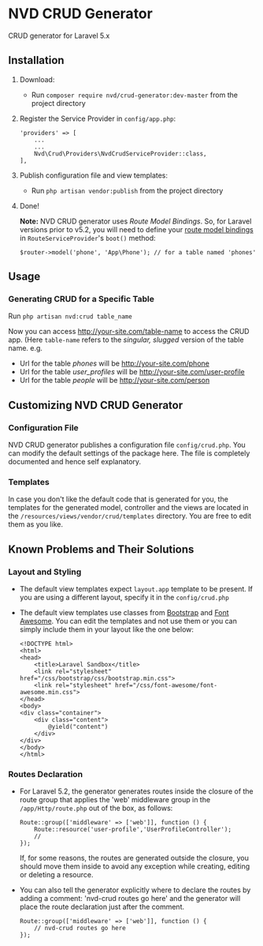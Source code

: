 # NVD CRUD Generator

CRUD generator for Laravel 5.x

## Installation

1. Download:
    - Run `composer require nvd/crud-generator:dev-master` from the project directory
2. Register the Service Provider in `config/app.php`:
    
    ```
    'providers' => [
        ...
        ...
        Nvd\Crud\Providers\NvdCrudServiceProvider::class,
    ],
    ```
    
3. Publish configuration file and view templates:
    - Run `php artisan vendor:publish` from the project directory
4. Done!
    
    **Note:** NVD CRUD generator uses *Route Model Bindings*. So, for Laravel versions prior to v5.2, you will need to define your [route model bindings](https://laravel.com/docs/5.1/routing#route-model-binding) in `RouteServiceProvider`'s `boot()` method:
    
    ```
    $router->model('phone', 'App\Phone'); // for a table named 'phones'
    ```

## Usage

### Generating CRUD for a Specific Table

Run `php artisan nvd:crud table_name`

Now you can access http://your-site.com/table-name to access the CRUD app. (Here `table-name` refers to the *singular, slugged* version of the table name. e.g.

- Url for the table *phones* will be http://your-site.com/phone
- Url for the table *user_profiles* will be http://your-site.com/user-profile
- Url for the table *people* will be http://your-site.com/person

## Customizing NVD CRUD Generator

### Configuration File

NVD CRUD generator publishes a configuration file `config/crud.php`. You can modify the default settings of the package here. The file is completely documented and hence self explanatory.

### Templates

In case you don't like the default code that is generated for you, the templates for the generated model, controller and the views are located in the `/resources/views/vendor/crud/templates` directory. You are free to edit them as you like.

## Known Problems and Their Solutions

### Layout and Styling

- The default view templates expect `layout.app` template to be present. If you are using a different layout, specify it in the `config/crud.php`
- The default view templates use classes from [Bootstrap](http://getbootstrap.com) and [Font Awesome](https://fortawesome.github.io/Font-Awesome/). You can edit the templates and not use them or you can simply include them in your layout like the one below:

    ```
    <!DOCTYPE html>
    <html>
    <head>
        <title>Laravel Sandbox</title>
        <link rel="stylesheet" href="/css/bootstrap/css/bootstrap.min.css">
        <link rel="stylesheet" href="/css/font-awesome/font-awesome.min.css">
    </head>
    <body>
    <div class="container">
        <div class="content">
            @yield("content")
        </div>
    </div>
    </body>
    </html>
    ```
### Routes Declaration

- For Laravel 5.2, the generator generates routes inside the closure of the route group that applies the 'web' middleware group in the `/app/Http/route.php` out of the box, as follows:

    ```
    Route::group(['middleware' => ['web']], function () {
        Route::resource('user-profile','UserProfileController');
        //
    });
    ```
    
    If, for some reasons, the routes are generated outside the closure, you should move them inside to avoid any exception while creating, editing or deleting a resource. 
    
- You can also tell the generator explicitly where to declare the routes by adding a comment: 'nvd-crud routes go here' and the generator will place the route declaration just after the comment.

    ```
    Route::group(['middleware' => ['web']], function () {
        // nvd-crud routes go here
    });
    ```